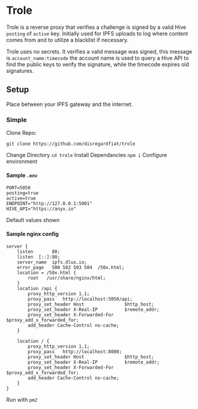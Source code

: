 # Trole

Trole is a reverse proxy that verifies a challenge is signed by a valid Hive `posting` of `active` key. Initially used for IPFS uploads to log where content comes from and to utilize a blacklist if necessary.

Trole uses no secrets. It verifies a valid message was signed, this message is `account_name:timecode` the account name is used to query a Hive API to find the public keys to verify the signature, while the timecode expires old signatures. 

## Setup

Place between your IPFS gateway and the internet.

### Simple

Clone Repo:

`git clone https://github.com/disregardfiat/trole`

Change Directory `cd trole`
Install Dependancies `npm i`
Configure environment

#### Sample `.env`

```
PORT=5050
posting=true
active=true
ENDPOINT="http://127.0.0.1:5001"
HIVE_API="https://anyx.io"
```

Default values shown

#### Sample nginx config

```
server {
    listen       80;
    listen  [::]:80;
    server_name  ipfs.dlux.io;
    error_page   500 502 503 504  /50x.html;
    location = /50x.html {
        root   /usr/share/nginx/html;
    }
    location /api {
        proxy_http_version 1.1;
        proxy_pass   http://localhost:5050/api;
        proxy_set_header Host               $http_host;
        proxy_set_header X-Real-IP          $remote_addr;
        proxy_set_header X-Forwarded-For    $proxy_add_x_forwarded_for;
        add_header Cache-Control no-cache;
    }

    location / {
        proxy_http_version 1.1;
        proxy_pass   http://localhost:8080;
        proxy_set_header Host               $http_host;
        proxy_set_header X-Real-IP          $remote_addr;
        proxy_set_header X-Forwarded-For    $proxy_add_x_forwarded_for;
        add_header Cache-Control no-cache;
    }
}
```
Run with `pm2`